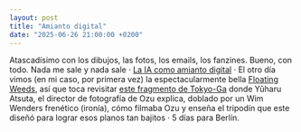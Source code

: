 ```yaml
---
layout: post
title: "Amianto digital"
date: "2025-06-26 21:00:00 +0200"
---
```


Atascadísimo con los dibujos, las fotos, los emails, los fanzines. Bueno, con todo. Nada me sale y nada sale &middot; [La IA como amianto
digital](https://bsky.app/profile/caseyexplosion.bsky.social/post/3lsetpcm4sc2b)
&middot; El otro día vimos (en mi caso, por primera vez) la espectacularmente bella [Floating Weeds](https://letterboxd.com/javier/film/floating-weeds),
así que toca revisitar [este fragmento de
Tokyo-Ga](https://www.youtube.com/watch?v=g0_iThToEzk) donde Yûharu Atsuta, el
director de fotografía de Ozu explica, doblado por un Wim Wenders frenético
(ironía), cómo filmaba Ozu y enseña el tripodín que este diseñó para lograr esos planos tan bajitos &middot; 5 días para Berlín.
